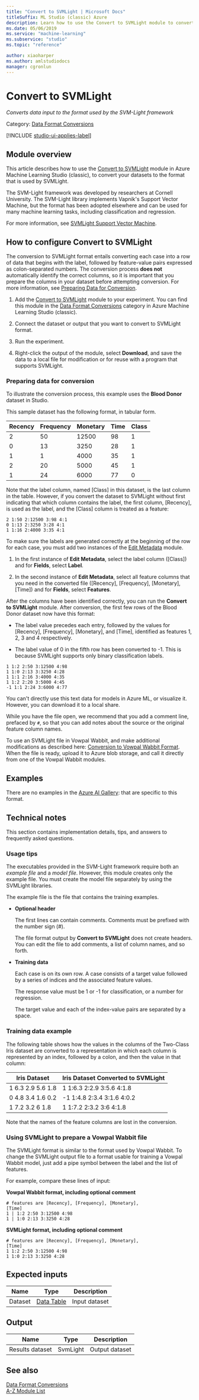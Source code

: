 ```yaml
---
title: "Convert to SVMLight | Microsoft Docs"
titleSuffix: ML Studio (classic) Azure
description: Learn how to use the Convert to SVMLight module to convert your datasets to the format that is used by SVMLight.
ms.date: 05/06/2019
ms.service: "machine-learning"
ms.subservice: "studio"
ms.topic: "reference"

author: xiaoharper
ms.author: amlstudiodocs
manager: cgronlun
---
```

# Convert to SVMLight
*Converts data input to the format used by the SVM-Light framework*  
  
 Category: [Data Format Conversions](data-format-conversions.md)  

[!INCLUDE [studio-ui-applies-label](../includes/studio-ui-applies-label.md)]
  
## Module overview  
 
This article describes how to use the [Convert to SVMLight](convert-to-svmlight.md) module in Azure Machine Learning Studio (classic), to convert your datasets to the format that is used by SVMLight. 

The SVM-Light framework was developed by researchers at Cornell University. The SVM-Light library implements Vapnik's Support Vector Machine, but the format has been adopted elsewhere and can be used for many machine learning tasks, including classification and regression.  
  
For more information, see [SVMLight Support Vector Machine](https://svmlight.joachims.org/).  
  
## How to configure Convert to SVMLight  

The conversion to SVMLight format entails converting each case into a row of data that begins with the label, followed by feature-value pairs expressed as colon-separated numbers. The conversion process **does not** automatically identify the correct columns, so it is important that you prepare the columns in your dataset before attempting conversion. For more information, see [Preparing Data for Conversion](#bkmk_PreparingData). 
    
1. Add the [Convert to SVMLight](convert-to-svmlight.md) module to your experiment. You can find this module in the [Data Format Conversions](data-format-conversions.md) category in Azure Machine Learning Studio (classic). 

2. Connect the dataset or output that you want to convert to SVMLight format.

3. Run the experiment.

4. Right-click the output of the module, select **Download**, and save the data to a local file for modification or for reuse with a program that supports SVMLight.

### <a name="bkmk_PreparingData"></a>Preparing data for conversion

To illustrate the conversion process, this example uses the **Blood Donor** dataset in Studio. 

This sample dataset has the following format, in tabular form.  
  
|Recency|Frequency|Monetary|Time|Class|  
|-|-|-|-|-|  
|2|50|12500|98|1|  
|0|13|3250|28|1|  
|1|1|4000|35|1|  
|2|20|5000|45|1|  
 |1|24|6000|77|0|  
  
Note that the label column, named [Class] in this dataset, is the last column in the table. However, if you convert the dataset to SVMLight without first indicating that which column contains the label, the first column, [Recency], is used as the label, and the [Class] column is treated as a feature:  
  
<code>2 1:50 2:12500 3:98 4:1</code>  
<code>0 1:13 2:3250 3:28 4:1</code>   
<code>1 1:16 2:4000 3:35 4:1</code>  
  
To make sure the labels are generated correctly at the beginning of the row for each case, you must add two instances of the [Edit Metadata](edit-metadata.md) module.  
  
1. In the first instance of **Edit Metadata**, select the label column ([Class]) and for **Fields**, select **Label**.  
  
2. In the second instance of **Edit Metadata**, select all feature columns that you need in the converted file ([Recency], [Frequency], [Monetary], [Time]) and for **Fields**, select **Features**.  
  
After the columns have been identified correctly, you can run the **Convert to SVMLight** module. After conversion, the first few rows of the Blood Donor dataset now have this format: 

- The label value precedes each entry, followed by the values for [Recency], [Frequency], [Monetary], and [Time], identified as features 1, 2, 3 and 4 respectively.  
  
- The label value of 0 in the fifth row has been converted to -1. This is because SVMLight supports only binary classification labels.   
  
<code>1 1:2 2:50 3:12500 4:98</code>   
<code>1 1:0 2:13 3:3250 4:28</code>   
<code>1 1:1 2:16 3:4000 4:35</code>  
<code>1 1:2 2:20 3:5000 4:45</code>   
<code>-1 1:1 2:24 3:6000 4:77</code>   

You can't directly use this text data for models in Azure ML, or visualize it. However, you can download it to a local share. 

While you have the file open, we recommend that you add a comment line, prefaced by <code>#</code>, so that you can add notes about the source or the original feature column names. 

To use an SVMLight file in Vowpal Wabbit, and make additional modifications as described here: [Conversion to Vowpal Wabbit Format](#bkmk_VWConvert). When the file is ready, upload it to Azure blob storage, and call it directly from one of the Vowpal Wabbit modules.

## Examples  

There are no examples in the [Azure AI Gallery](https://gallery.azure.ai/): that are specific to this format.
  
## Technical notes

This section contains implementation details, tips, and answers to frequently asked questions.

### Usage tips

The executables provided in the SVM-Light framework require both an *example file* and a *model file*. However, this module creates only the example file. You must create the model file separately by using the SVMLight libraries.  
  
The example file is the file that contains the training examples.  
  
-   **Optional header**  
  
     The first lines can contain comments. Comments must be prefixed with the number sign (#).  
  
     The file format output by **Convert to SVMLight** does not create headers. You can edit the file to add comments, a list of column names, and so forth.  
  
-   **Training data**  
  
     Each case is on its own row. A case consists of a target value followed by a series of indices and the associated feature values.  
  
     The response value must be 1 or -1 for classification, or a number for regression.  
  
     The target value and each of the index-value pairs are separated by a space.  
  
### Training data example

The following table shows how the values in the columns of the Two-Class Iris dataset are converted to a representation in which each column is represented by an index, followed by a colon, and then the value in that column:  
  
|Iris Dataset|Iris Dataset Converted to SVMLight|  
|------------------|----------------------------------------|  
|1 6.3 2.9 5.6 1.8|1 1:6.3 2:2.9 3:5.6 4:1.8|  
|0 4.8 3.4 1.6 0.2|-1 1:4.8 2:3.4 3:1.6 4:0.2|  
|1 7.2 3.2 6 1.8|1 1:7.2 2:3.2 3:6 4:1.8|  
  
 Note that the names of the feature columns are lost in the conversion.  
  
### <a name ="bkmk_VWConvert"></a>Using SVMLight to prepare a Vowpal Wabbit file
  
The SVMLight format is similar to the format used by Vowpal Wabbit. To change the SVMLight output file to a format usable for training a Vowpal Wabbit model, just add a pipe symbol between the label and the list of features.  
  
For example, compare these lines of input:  
  
**Vowpal Wabbit format, including optional comment**  
  
<code># features are [Recency], [Frequency], [Monetary], [Time]</code>  
<code>1 &#124; 1:2 2:50 3:12500 4:98</code>   
<code>1 &#124; 1:0 2:13 3:3250 4:28</code> 
  
**SVMLight format, including optional comment**  
  
<code># features are [Recency], [Frequency], [Monetary], [Time]</code>  
<code>1 1:2 2:50 3:12500 4:98</code>   
<code>1 1:0 2:13 3:3250 4:28</code>  
  
##  Expected inputs  
  
|Name|Type|Description|  
|----------|----------|-----------------|  
|Dataset|[Data Table](data-table.md)|Input dataset|  
  
##  Output  
  
|Name|Type|Description|  
|----------|----------|-----------------|  
|Results dataset|SvmLight|Output dataset|  
  
## See also  
 [Data Format Conversions](data-format-conversions.md)   
 [A-Z Module List](a-z-module-list.md)
